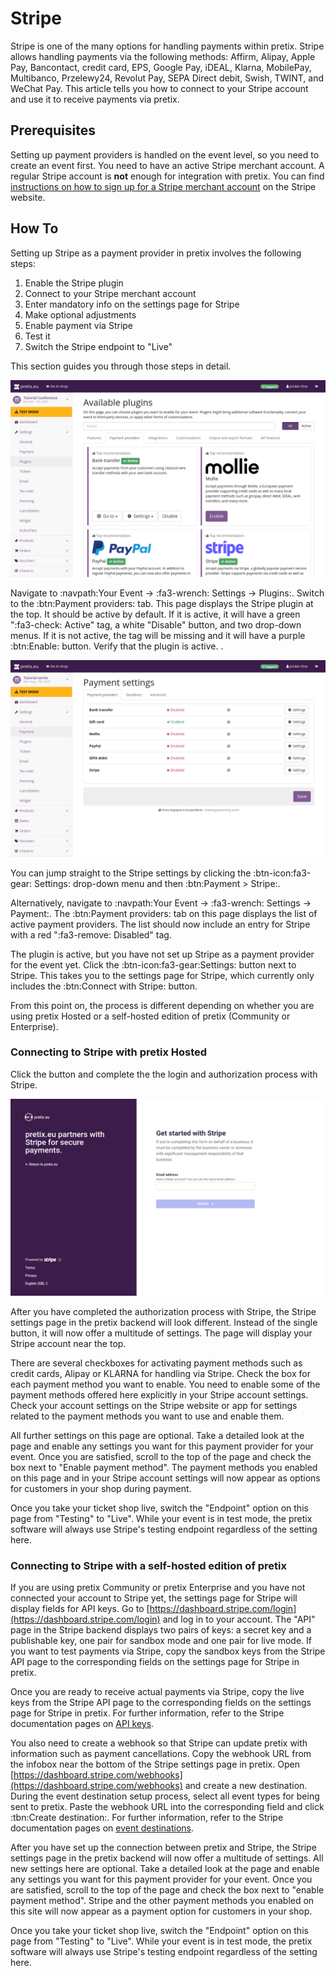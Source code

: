 # Stripe

Stripe is one of the many options for handling payments within pretix. 
Stripe allows handling payments via the following methods: 
Affirm, Alipay, Apple Pay, Bancontact, credit card, EPS, Google Pay, iDEAL, Klarna, MobilePay, Multibanco, Przelewy24, Revolut Pay, SEPA Direct debit, Swish, TWINT, and WeChat Pay. 
This article tells you how to connect to your Stripe account and use it to receive payments via pretix. 

## Prerequisites

Setting up payment providers is handled on the event level, so you need to create an event first. 
You need to have an active Stripe merchant account. 
A regular Stripe account is **not** enough for integration with pretix. 
You can find [instructions on how to sign up for a Stripe merchant account](https://stripe.com/resources/more/how-to-get-a-merchant-account) on the Stripe website. 

## How To

Setting up Stripe as a payment provider in pretix involves the following steps: 

 1. Enable the Stripe plugin 
 2. Connect to your Stripe merchant account 
 3. Enter mandatory info on the settings page for Stripe
 4. Make optional adjustments
 5. Enable payment via Stripe
 6. Test it 
 7. Switch the Stripe endpoint to "Live" 

This section guides you through those steps in detail. 

![Plugins settings page. The "Payment providers" tab is open, displaying the plugins for bank transfer, Mollie, PayPal, and Stripe, all of which are active.](../../assets/screens/payment-providers/plugins-top.png "Available plugins")

Navigate to :navpath:Your Event → :fa3-wrench: Settings → Plugins:.
Switch to the :btn:Payment providers: tab. 
This page displays the Stripe plugin at the top. 
It should be active by default. 
If it is active, it will have a green ":fa3-check: Active" tag, a white "Disable" button, and two drop-down menus. 
If it is not active, the tag will be missing and it will have a purple :btn:Enable: button. 
Verify that the plugin is active. . 

![Payment settings page. The 'Payment providers' tab is open, showing a list with the following entries: bank transfer, gift card, PayPal, SEPA debit and Stripe. Gift card is enabled and all other entries are disabled. All entries have 'Settings' buttons next to them.](../../assets/screens/payment-providers/payment-settings.png "Payment settings" )

You can jump straight to the Stripe settings by clicking the :btn-icon:fa3-gear: Settings: drop-down menu and then :btn:Payment > Stripe:. 

Alternatively, navigate to :navpath:Your Event → :fa3-wrench: Settings → Payment:. 
The :btn:Payment providers: tab on this page displays the list of active payment providers. 
The list should now include an entry for Stripe with a red ":fa3-remove: Disabled" tag. 

The plugin is active, but you have not set up Stripe as a payment provider for the event yet. 
Click the :btn-icon:fa3-gear:Settings: button next to Stripe. 
This takes you to the settings page for Stripe, which currently only includes the :btn:Connect with Stripe: button. 

From this point on, the process is different depending on whether you are using pretix Hosted or a self-hosted edition of pretix (Community or Enterprise). 

### Connecting to Stripe with pretix Hosted 

<!-- md:hosted -->

Click the button and complete the the login and authorization process with Stripe. 

![Stripe website with the pretix logo on the left, telling you that 'pretix.eu partners with Stripe for secure payments' and a dialog on the right telling you to 'Get started with stripe'. You can enter the email address for your Stripe account below.](../../assets/screens/payment-providers/stripe-connect-account.png "Connecting to Stripe" )

After you have completed the authorization process with Stripe, the Stripe settings page in the pretix backend will look different. 
Instead of the single button, it will now offer a multitude of settings. 
The page will display your Stripe account near the top. 

There are several checkboxes for activating payment methods such as credit cards, Alipay or KLARNA for handling via Stripe. 
Check the box for each payment method you want to enable. 
You need to enable some of the payment methods offered here explicitly in your Stripe account settings. 
Check your account settings on the Stripe website or app for settings related to the payment methods you want to use and enable them. 

All further settings on this page are optional. 
Take a detailed look at the page and enable any settings you want for this payment provider for your event. 
Once you are satisfied, scroll to the top of the page and check the box next to "Enable payment method". 
The payment methods you enabled on this page and in your Stripe account settings will now appear as options for customers in your shop during payment. 

Once you take your ticket shop live, switch the "Endpoint" option on this page from "Testing" to "Live". 
While your event is in test mode, the pretix software will always use Stripe's testing endpoint regardless of the setting here. 

### Connecting to Stripe with a self-hosted edition of pretix 

<!-- md:community --> 
<!-- md:enterprise -->

If you are using pretix Community or pretix Enterprise and you have not connected your account to Stripe yet, the settings page for Stripe will display fields for API keys. 
Go to [https://dashboard.stripe.com/login](https://dashboard.stripe.com/login) and log in to your account. 
The "API" page in the Stripe backend displays two pairs of keys: a secret key and a publishable key, one pair for sandbox mode and one pair for live mode. 
If you want to test payments via Stripe, copy the sandbox keys from the Stripe API page to the corresponding fields on the settings page for Stripe in pretix. 

Once you are ready to receive actual payments via Stripe, copy the live keys from the Stripe API page to the corresponding fields on the settings page for Stripe in pretix.
For further information, refer to the Stripe documentation pages on [API keys](https://docs.stripe.com/keys#obtain-api-keys).  

You also need to create a webhook so that Stripe can update pretix with information such as payment cancellations. 
Copy the webhook URL from the infobox near the bottom of the Stripe settings page in pretix. 
Open [https://dashboard.stripe.com/webhooks](https://dashboard.stripe.com/webhooks) and create a new destination. 
During the event destination setup process, select all event types for being sent to pretix. 
Paste the webhook URL into the corresponding field and click :tbn:Create destination:. 
For further information, refer to the Stripe documentation pages on [event destinations](https://docs.stripe.com/workbench/event-destinations). 

After you have set up the connection between pretix and Stripe, the Stripe settings page in the pretix backend will now offer a multitude of settings. 
All new settings here are optional. 
Take a detailed look at the page and enable any settings you want for this payment provider for your event. 
Once you are satisfied, scroll to the top of the page and check the box next to "enable payment method". 
Stripe and the other payment methods you enabled on this site will now appear as a payment option for customers in your shop. 

Once you take your ticket shop live, switch the "Endpoint" option on this page from "Testing" to "Live". 
While your event is in test mode, the pretix software will always use Stripe's testing endpoint regardless of the setting here. 
